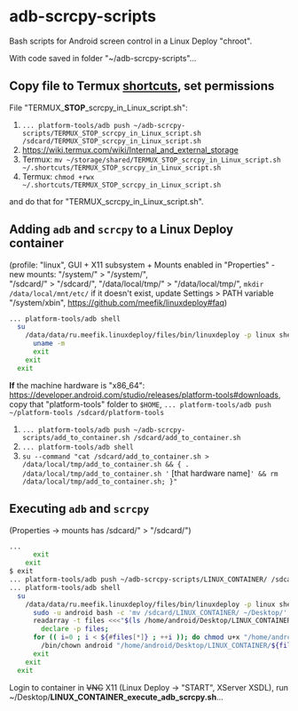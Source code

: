 # adb-scrcpy-scripts
Bash scripts for Android screen control in a Linux Deploy "chroot".

With code saved in folder "~/adb-scrcpy-scripts"...

## Copy file to Termux [shortcuts](https://github.com/termux/termux-widget#readme), set permissions

File "TERMUX_**STOP**_scrcpy_in_Linux_script.sh":

 1. `... platform-tools/adb push ~/adb-scrcpy-scripts/TERMUX_STOP_scrcpy_in_Linux_script.sh /sdcard/TERMUX_STOP_scrcpy_in_Linux_script.sh`
 2. https://wiki.termux.com/wiki/Internal_and_external_storage
 3. Termux: `mv ~/storage/shared/TERMUX_STOP_scrcpy_in_Linux_script.sh ~/.shortcuts/TERMUX_STOP_scrcpy_in_Linux_script.sh`
 4. Termux: `chmod +rwx ~/.shortcuts/TERMUX_STOP_scrcpy_in_Linux_script.sh`

and do that for "TERMUX_scrcpy_in_Linux_script.sh".

## Adding `adb` and `scrcpy` to a Linux Deploy container
(profile: "linux", GUI + X11 subsystem + Mounts enabled in "Properties" - new mounts: "/system/" > "/system/",  
"/sdcard/" > "/sdcard/", "/data/local/tmp/" > "/data/local/tmp/", `mkdir /data/local/mnt/etc/` if it doesn't exist, update Settings > PATH variable  
"/system/xbin", https://github.com/meefik/linuxdeploy#faq)

```bash
... platform-tools/adb shell                                           # remote device shell
  su                                                                     # root login
    /data/data/ru.meefik.linuxdeploy/files/bin/linuxdeploy -p linux shell  # container root login
      uname -m                                                               # the machine hardware name
      exit
    exit
  exit
```
**If** the machine hardware is "x86_64": https://developer.android.com/studio/releases/platform-tools#downloads,  
copy that "platform-tools" folder to `$HOME`, `... platform-tools/adb push ~/platform-tools /sdcard/platform-tools`

 1. `... platform-tools/adb push ~/adb-scrcpy-scripts/add_to_container.sh /sdcard/add_to_container.sh`
 2. `... platform-tools/adb shell`
 3. `su --command "cat /sdcard/add_to_container.sh > /data/local/tmp/add_to_container.sh && { . /data/local/tmp/add_to_container.sh '`
\[that hardware name]`' && rm /data/local/tmp/add_to_container.sh; }"`

## Executing `adb` and `scrcpy`

(Properties -> mounts has /sdcard/" > "/sdcard/")

```bash
...
      exit
    exit
$ exit
... platform-tools/adb push ~/adb-scrcpy-scripts/LINUX_CONTAINER/ /sdcard/LINUX_CONTAINER/
... platform-tools/adb shell                                           # remote device shell
  su                                                                     # root login
    /data/data/ru.meefik.linuxdeploy/files/bin/linuxdeploy -p linux shell  # container root login
      sudo -u android bash -c 'mv /sdcard/LINUX_CONTAINER/ ~/Desktop/'
      readarray -t files <<<"$(ls /home/android/Desktop/LINUX_CONTAINER/ | sed -E '/.+\.[^s][^h].*/d')";\
        declare -p files;
      for (( i=0 ; i < ${#files[*]} ; ++i )); do chmod u+x "/home/android/Desktop/LINUX_CONTAINER/${files[$i]}"; \
        /bin/chown android "/home/android/Desktop/LINUX_CONTAINER/${files[$i]}"; done
      exit
    exit
  exit
```

Login to container in ~~VNC~~ X11 (Linux Deploy -> "START", XServer XSDL), run ~/Desktop/**LINUX_CONTAINER_execute_adb_scrcpy.sh**...